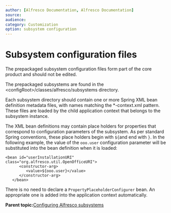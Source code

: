 ```yaml
---
author: [Alfresco Documentation, Alfresco Documentation]
source: 
audience: 
category: Customization
option: subsystem configuration
---
```


# Subsystem configuration files

The prepackaged subsystem configuration files form part of the core product and should not be edited.

The prepackaged subsystems are found in the <configRoot\>/classes/alfresco/subsystems directory.

Each subsystem directory should contain one or more Spring XML bean definition metadata files, with names matching the \*-context.xml pattern. These files are loaded by the child application context that belongs to the subsystem instance.

The XML bean definitions may contain place holders for properties that correspond to configuration parameters of the subsystem. As per standard Spring conventions, these place holders begin with `${`and end with `}`. In the following example, the value of the `ooo.user` configuration parameter will be substituted into the bean definition when it is loaded:

```
<bean id="userInstallationURI" class="org.alfresco.util.OpenOfficeURI">
      <constructor-arg>
         <value>${ooo.user}</value>
      </constructor-arg>
   </bean>
```

There is no need to declare a `PropertyPlaceholderConfigurer` bean. An appropriate one is added into the application context automatically.

**Parent topic:**[Configuring Alfresco subsystems](../concepts/subsystem-intro.md)


